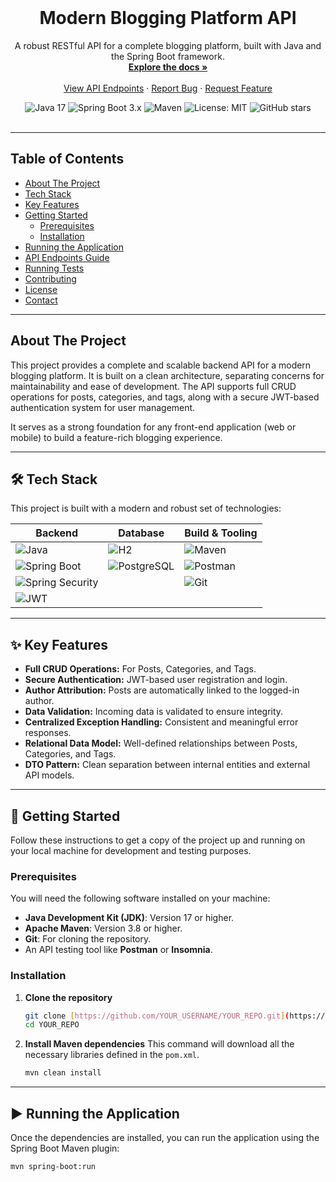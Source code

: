 <div align="center">
  <br />
  <h1 align="center">Modern Blogging Platform API</h1>
  <p align="center">
    A robust RESTful API for a complete blogging platform, built with Java and the Spring Boot framework.
    <br />
    <a href="#about-the-project"><strong>Explore the docs »</strong></a>
    <br />
    <br />
    <a href="#-api-endpoints-guide">View API Endpoints</a>
    ·
    <a href="https://github.com/YOUR_USERNAME/YOUR_REPO/issues">Report Bug</a>
    ·
    <a href="https://github.com/YOUR_USERNAME/YOUR_REPO/issues">Request Feature</a>
  </p>
</div>

<div align="center">
  <img src="https://img.shields.io/badge/Java-17-blue?logo=java&logoColor=white" alt="Java 17">
  <img src="https://img.shields.io/badge/Spring%20Boot-3.x-brightgreen?logo=spring&logoColor=white" alt="Spring Boot 3.x">
  <img src="https://img.shields.io/badge/Maven-4.0-red?logo=apache-maven&logoColor=white" alt="Maven">
  <img src="https://img.shields.io/badge/License-MIT-yellow.svg" alt="License: MIT">
  <img src="https://img.shields.io/github/stars/YOUR_USERNAME/YOUR_REPO?style=social" alt="GitHub stars">
</div>

<br/>

---

## Table of Contents

- [About The Project](#about-the-project)
- [Tech Stack](#-tech-stack)
- [Key Features](#-key-features)
- [Getting Started](#-getting-started)
  - [Prerequisites](#prerequisites)
  - [Installation](#installation)
- [Running the Application](#-running-the-application)
- [API Endpoints Guide](#-api-endpoints-guide)
- [Running Tests](#-running-tests)
- [Contributing](#-contributing)
- [License](#-license)
- [Contact](#-contact)

---

## About The Project

This project provides a complete and scalable backend API for a modern blogging platform. It is built on a clean architecture, separating concerns for maintainability and ease of development. The API supports full CRUD operations for posts, categories, and tags, along with a secure JWT-based authentication system for user management.

It serves as a strong foundation for any front-end application (web or mobile) to build a feature-rich blogging experience.

---

## 🛠️ Tech Stack

This project is built with a modern and robust set of technologies:

| Backend                                     | Database                               | Build & Tooling                                |
| ------------------------------------------- | -------------------------------------- | ---------------------------------------------- |
| ![Java](https://img.shields.io/badge/Java-17-blue?logo=java&logoColor=white) | ![H2](https://img.shields.io/badge/H2-InMemory-orange?logo=h2&logoColor=white) | ![Maven](https://img.shields.io/badge/Maven-4.0-red?logo=apache-maven&logoColor=white) |
| ![Spring Boot](https://img.shields.io/badge/Spring%20Boot-3.x-brightgreen?logo=spring&logoColor=white) | ![PostgreSQL](https://img.shields.io/badge/PostgreSQL-Ready-blue?logo=postgresql&logoColor=white) | ![Postman](https://img.shields.io/badge/Postman-API%20Testing-orange?logo=postman&logoColor=white) |
| ![Spring Security](https://img.shields.io/badge/Spring%20Security-6.x-green?logo=spring-security&logoColor=white) |                                        | ![Git](https://img.shields.io/badge/Git-VCS-orange?logo=git&logoColor=white) |
| ![JWT](https://img.shields.io/badge/JWT-Authentication-purple?logo=json-web-tokens&logoColor=white) |                                        |                                                |

---

## ✨ Key Features

- **Full CRUD Operations:** For Posts, Categories, and Tags.
- **Secure Authentication:** JWT-based user registration and login.
- **Author Attribution:** Posts are automatically linked to the logged-in author.
- **Data Validation:** Incoming data is validated to ensure integrity.
- **Centralized Exception Handling:** Consistent and meaningful error responses.
- **Relational Data Model:** Well-defined relationships between Posts, Categories, and Tags.
- **DTO Pattern:** Clean separation between internal entities and external API models.

---

## 🚀 Getting Started

Follow these instructions to get a copy of the project up and running on your local machine for development and testing purposes.

### Prerequisites

You will need the following software installed on your machine:
* **Java Development Kit (JDK)**: Version 17 or higher.
* **Apache Maven**: Version 3.8 or higher.
* **Git**: For cloning the repository.
* An API testing tool like **Postman** or **Insomnia**.

### Installation

1.  **Clone the repository**
    ```sh
    git clone [https://github.com/YOUR_USERNAME/YOUR_REPO.git](https://github.com/YOUR_USERNAME/YOUR_REPO.git)
    cd YOUR_REPO
    ```
2.  **Install Maven dependencies**
    This command will download all the necessary libraries defined in the `pom.xml`.
    ```sh
    mvn clean install
    ```
---

## ▶️ Running the Application

Once the dependencies are installed, you can run the application using the Spring Boot Maven plugin:

```sh
mvn spring-boot:run
